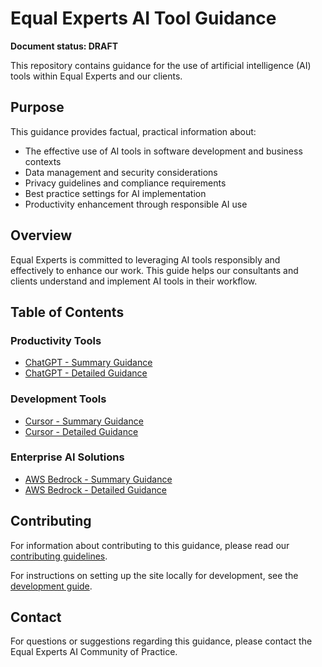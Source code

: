 # Equal Experts AI Tool Guidance

**Document status: DRAFT**

This repository contains guidance for the use of artificial intelligence (AI) tools within Equal Experts and our clients.

## Purpose

This guidance provides factual, practical information about:
- The effective use of AI tools in software development and business contexts
- Data management and security considerations
- Privacy guidelines and compliance requirements
- Best practice settings for AI implementation
- Productivity enhancement through responsible AI use

## Overview

Equal Experts is committed to leveraging AI tools responsibly and effectively to enhance our work. This guide helps our consultants and clients understand and implement AI tools in their workflow.

## Table of Contents

### Productivity Tools
- [ChatGPT - Summary Guidance](tool-guidance/chat-gpt-summary.md)
- [ChatGPT - Detailed Guidance](tool-guidance/chat-gpt-detailed.md)

### Development Tools
- [Cursor - Summary Guidance](tool-guidance/cursor-summary.md)
- [Cursor - Detailed Guidance](tool-guidance/cursor-detailed.md)

### Enterprise AI Solutions
- [AWS Bedrock - Summary Guidance](tool-guidance/aws-bedrock-summary.md)
- [AWS Bedrock - Detailed Guidance](tool-guidance/aws-bedrock-detailed-todd.md)

## Contributing

For information about contributing to this guidance, please read our [contributing guidelines](contributing.md).

For instructions on setting up the site locally for development, see the [development guide](DEVELOPMENT.md).

## Contact

For questions or suggestions regarding this guidance, please contact the Equal Experts AI Community of Practice.
